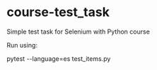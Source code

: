 # course-test_task
Simple test task for Selenium with Python course

Run using:

pytest --language=es test_items.py

